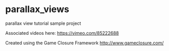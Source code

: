 # parallax_views
parallax view tutorial sample project

Associated videos here: https://vimeo.com/85222688

Created using the Game Closure Framework
http://www.gameclosure.com/
